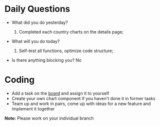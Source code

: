 # Daily Questions

- What did you do yesterday?
  1. Completed each country charts on the details page;

- What will you do today?
  1. Self-test all functions, optimize code structure; 

- Is there anything blocking you?
  No


# Coding

- Add a task on the [board](https://github.com/eleduck/covid19/projects/1) and assign it to yourself
- Create your own chart component if you haven't done it in former tasks
- Team up and work in pairs, come up with ideas for a new feature and implement it together


**Note:** Please work on your individual branch
